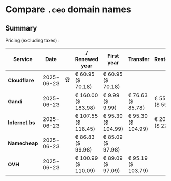 # Compare `.ceo` domain names

## Summary

Pricing (excluding taxes):

| Service | Date |  | / Renewed year | First year | Transfer | Restoration |
|--|--|--|--|--|--|--|
| **Cloudflare** | 2025-06-23 | 🏆 | € 60.95<br>($ 70.18) | € 60.95<br>($ 70.18) |  |  |
| **Gandi** | 2025-06-23 |  | € 160.00<br>($ 183.98) | € 9.99<br>($ 9.99) | € 76.63<br>($ 85.78) | € 55.56<br>($ 59.68) |
| **Internet.bs** | 2025-06-23 |  | € 107.55<br>($ 118.45) | € 95.30<br>($ 104.99) | € 95.30<br>($ 104.99) | € 207.39<br>($ 228.49) |
| **Namecheap** | 2025-06-23 |  | € 86.83<br>($ 99.98) | € 85.09<br>($ 97.98) |  |  |
| **OVH** | 2025-06-23 |  | € 100.99<br>($ 110.09) | € 89.09<br>($ 97.09) | € 95.19<br>($ 103.79) |  |
